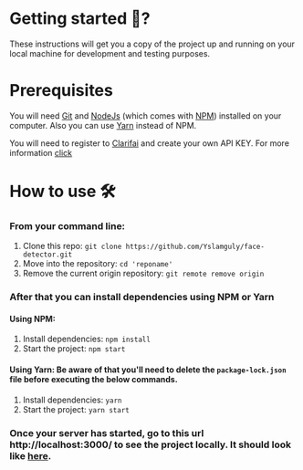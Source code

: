 # Getting started 🚀?
These instructions will get you a copy of the project up and running on your local machine for development and testing purposes.

# Prerequisites
You will need [Git](https://git-scm.com/) and [NodeJs](https://nodejs.org/en/download/) (which comes with [NPM](http://npmjs.com/)) installed on your computer. Also you can use [Yarn](https://yarnpkg.com/) instead of NPM.

You will need to register to [Clarifai](https://www.clarifai.com) and create your own API KEY. For more information [click](https://help.clarifai.com/hc/en-us/articles/4408756817047-How-do-I-use-a-Clarifai-s-pre-built-model-through-the-API-)

# How to use 🛠
### From your command line:

1. Clone this repo: `git clone https://github.com/Yslamguly/face-detector.git`
2. Move into the repository: `cd 'reponame'`
3. Remove the current origin repository: `git remote remove origin`

### After that you can install dependencies using NPM or Yarn
#### Using NPM:
1. Install dependencies: `npm install`
2. Start the project: `npm start`

#### Using Yarn: Be aware of that you'll need to delete the `package-lock.json` file before executing the below commands.
1. Install dependencies: `yarn`
2. Start the project: `yarn start`

### Once your server has started, go to this url http://localhost:3000/ to see the project locally. It should look like [here](https://yslamguly.github.io/face-detector/).
